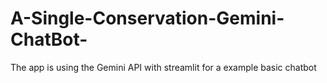 # A-Single-Conservation-Gemini-ChatBot-
The app is using the Gemini API with streamlit for a example basic chatbot
